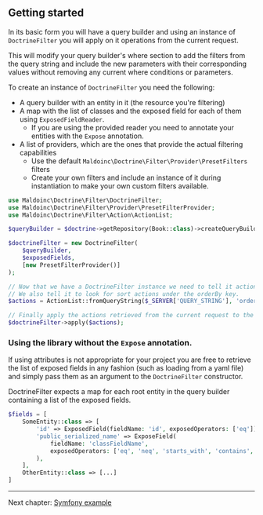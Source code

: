## Getting started

In its basic form you will have a query builder and using an instance of `DoctrineFilter` you will apply on it
operations from the current request.

This will modify your query builder's where section to add the filters from the query string
and include the new parameters with their corresponding values without removing any current where conditions or
parameters.

To create an instance of `DoctrineFilter` you need the following:

* A query builder with an entity in it (the resource you're filtering)
* A map with the list of classes and the exposed field for each of them using `ExposedFieldReader`.
    * If you are using the provided reader you need to annotate your entities with the `Expose` annotation.
* A list of providers, which are the ones that provide the actual filtering capabilities
    * Use the default `Maldoinc\Doctrine\Filter\Provider\PresetFilters` filters
    * Create your own filters and include an instance of it during instantiation to make your own custom filters
      available.

```php
use Maldoinc\Doctrine\Filter\DoctrineFilter;
use Maldoinc\Doctrine\Filter\Provider\PresetFilterProvider;
use Maldoinc\Doctrine\Filter\Action\ActionList;

$queryBuilder = $doctrine->getRepository(Book::class)->createQueryBuilder('b');

$doctrineFilter = new DoctrineFilter(
    $queryBuilder,
    $exposedFields,
    [new PresetFilterProvider()]
);

// Now that we have a DoctrineFilter instance we need to tell it actions to take.
// We also tell it to look for sort actions under the orderBy key.
$actions = ActionList::fromQueryString($_SERVER['QUERY_STRING'], 'orderBy');

// Finally apply the actions retrieved from the current request to the query builder.
$doctrineFilter->apply($actions);
```

### Using the library without the `Expose` annotation.

If using attributes is not appropriate for your project you are free to retrieve the list of exposed fields in any
fashion (such as loading from a yaml file) and simply pass them as an argument to the `DoctrineFilter` constructor.

DoctrineFilter expects a map for each root entity in the query builder containing a list of the exposed fields.

```php
$fields = [
    SomeEntity::class => [
        'id' => ExposedField(fieldName: 'id', exposedOperators: ['eq']),
        'public_serialized_name' => ExposeField(
            fieldName: 'classFieldName', 
            exposedOperators: ['eq', 'neq', 'starts_with', 'contains', 'ends_with']
        ),
    ],
    OtherEntity::class => [...]
]
```

---
Next chapter: [Symfony example](guide-symfony.md)

